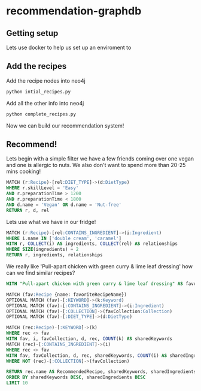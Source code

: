 # recommendation-graphdb

## Getting setup

Lets use docker to help us set up an enviroment to

## Add the recipes

Add the recipe nodes into neo4j

```bash
python intial_recipes.py
```

Add all the other info into neo4j

```bash
python complete_recipes.py
```

Now we can build our recommendation system!

## Recommend!

Lets begin with a simple filter we have a few friends coming over one vegan and one is allergic to nuts. We also don't want to spend more than 20-25 mins cooking!

```sql
MATCH (r:Recipe)-[rel:DIET_TYPE]->(d:DietType)
WHERE r.skillLevel = 'Easy'
AND r.preparationTime > 1200
AND r.preparationTime < 1800
AND d.name = 'Vegan' OR d.name = 'Nut-free'
RETURN r, d, rel
```

Lets use what we have in our fridge!

```sql
MATCH (r:Recipe)-[rel:CONTAINS_INGREDIENT]->(i:Ingredient)
WHERE i.name IN ['double cream', 'caramel']
WITH r, COLLECT(i) AS ingredients, COLLECT(rel) AS relationships
WHERE SIZE(ingredients) = 2
RETURN r, ingredients, relationships
```

We really like 'Pull-apart chicken with green curry & lime leaf dressing' how can we find similar recipes?

```sql
WITH "Pull-apart chicken with green curry & lime leaf dressing" AS favoriteRecipeName

MATCH (fav:Recipe {name: favoriteRecipeName})
OPTIONAL MATCH (fav)-[:KEYWORD]->(k:Keyword)
OPTIONAL MATCH (fav)-[:CONTAINS_INGREDIENT]->(i:Ingredient)
OPTIONAL MATCH (fav)-[:COLLECTION]->(favCollection:Collection)
OPTIONAL MATCH (fav)-[:DIET_TYPE]->(d:DietType)

MATCH (rec:Recipe)-[:KEYWORD]->(k)
WHERE rec <> fav
WITH fav, i, favCollection, d, rec, COUNT(k) AS sharedKeywords
MATCH (rec)-[:CONTAINS_INGREDIENT]->(i)
WHERE rec <> fav
WITH fav, favCollection, d, rec, sharedKeywords, COUNT(i) AS sharedIngredients
WHERE NOT (rec)-[:COLLECTION]->(favCollection)

RETURN rec.name AS RecommendedRecipe, sharedKeywords, sharedIngredients
ORDER BY sharedKeywords DESC, sharedIngredients DESC
LIMIT 10

```

